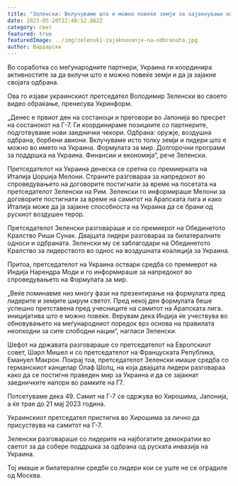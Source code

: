 ```yaml
---
title: "Зеленски: Вклучуваме што е можно повеќе земји за зајакнување на одбраната"
date: 2023-05-20T22:48:52.862Z
category: свет
featured: true
featuredImage: ../img/zelenski-zajaknuvanje-na-odbranata.jpg
author: Вардарски
---
```

Во соработка со меѓународните партнери, Украина ги координира активностите за да вклучи што е можно повеќе земји и да ја зајакне својата одбрана.

Ова го изјави украинскиот претседател Володимир Зеленски во своето видео обраќање, пренесува Укринформ.

„Денес е првиот ден на состаноци и преговори во Јапонија во пресрет на состанокот на Г-7. Ги координираме позициите со партнерите, подготвуваме нови заеднички чекори. Одбрана: оружје, воздушна одбрана, борбени авиони. Вклучуваме исто толку земји и лидери што е можно во името на Украина. Формулата за мир. Долгорочни програми за поддршка на Украина. Финансии и економија“, рече Зеленски.

Претседателот на Украина денеска се сретна со премиерката на Италија Џорџија Мелони. Страните разговараа за напредокот во спроведувањето на договорите постигнати за време на посетата на претседателот Зеленски на Рим. Зеленски го информираше Мелони за договорите постигнати за време на самитот на Арапската лига и како Италија може да ја зајакне способноста на Украина да се брани од рускиот воздушен терор.

Претседателот Зеленски разговараше и со премиерот на Обединетото Кралство Риши Сунак. Двајцата лидери разговараа за билатералните односи и одбраната. Зеленски му се заблагодари на Обединетото Кралство за лидерството во однос на воздушната коалиција за Украина.

Притоа, претседателот на Украина оствари средба со премиерот на Индија Нарендра Моди и го информираше за напредокот во спроведувањето на Формулата за мир.

„Веќе поминавме низ многу фази на презентирање на формулата пред лидерите и земјите ширум светот. Пред некој ден формулата беше успешно претставена пред учесниците на самитот на Арапската лига. иницијатива што е можно повеќе. Верувам дека Индија ќе учествува во обновувањето на меѓународниот поредок врз основа на правилата неопходни за сите слободни нации“, нагласи Зеленски.

Шефот на државата разговараше со претседателот на Европскиот совет, Шарл Мишел и со претседателот на Француската Република, Емануел Макрон. Покрај тоа, претседателот Зеленски имаше средба со германскиот канцелар Олаф Шолц, на која двајцата лидери разговараа како да се постигне праведен мир за Украина и да се зајакнат заедничките напори во рамките на Г7.

Потсетуваме дека 49. Самит на Г-7 се одржува во Хирошима, Јапонија, а ќе трае до 21 мај 2023 година.

Украинскиот претседател пристигна во Хирошима за лично да присуствува на самитот на Г-7.

Зеленски разговараше со лидерите на најбогатите демократии во светот за да собере поддршка за одбрана од руската инвазија на Украина.

Тој имаше и билатерални средби со лидери кои се уште не се оградиле од Москва.